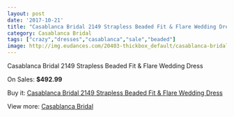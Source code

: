 ```yaml
---
layout: post
date: '2017-10-21'
title: "Casablanca Bridal 2149 Strapless Beaded Fit & Flare Wedding Dress"
category: Casablanca Bridal
tags: ["crazy","dresses","casablanca","sale","beaded"]
image: http://img.eudances.com/20403-thickbox_default/casablanca-bridal-2149-strapless-beaded-fit-flare-wedding-dress.jpg
---
```

Casablanca Bridal 2149 Strapless Beaded Fit & Flare Wedding Dress

On Sales: **$492.99**
<a href="https://www.eudances.com/en/casablanca-bridal/6123-casablanca-bridal-2149-strapless-beaded-fit-flare-wedding-dress.html"><amp-img layout="responsive" width="600" height="600" src="//img.eudances.com/20403-thickbox_default/casablanca-bridal-2149-strapless-beaded-fit-flare-wedding-dress.jpg" alt="Casablanca Bridal 2149 Strapless Beaded Fit & Flare Wedding Dress 0" /></a>
<a href="https://www.eudances.com/en/casablanca-bridal/6123-casablanca-bridal-2149-strapless-beaded-fit-flare-wedding-dress.html"><amp-img layout="responsive" width="600" height="600" src="//img.eudances.com/20405-thickbox_default/casablanca-bridal-2149-strapless-beaded-fit-flare-wedding-dress.jpg" alt="Casablanca Bridal 2149 Strapless Beaded Fit & Flare Wedding Dress 1" /></a>
<a href="https://www.eudances.com/en/casablanca-bridal/6123-casablanca-bridal-2149-strapless-beaded-fit-flare-wedding-dress.html"><amp-img layout="responsive" width="600" height="600" src="//img.eudances.com/20404-thickbox_default/casablanca-bridal-2149-strapless-beaded-fit-flare-wedding-dress.jpg" alt="Casablanca Bridal 2149 Strapless Beaded Fit & Flare Wedding Dress 2" /></a>

Buy it: [Casablanca Bridal 2149 Strapless Beaded Fit & Flare Wedding Dress](https://www.eudances.com/en/casablanca-bridal/6123-casablanca-bridal-2149-strapless-beaded-fit-flare-wedding-dress.html "Casablanca Bridal 2149 Strapless Beaded Fit & Flare Wedding Dress")

View more: [Casablanca Bridal](https://www.eudances.com/en/4-casablanca-bridal "Casablanca Bridal")